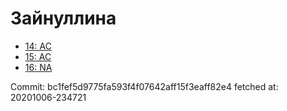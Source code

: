 # Зайнуллина
- [14: AC](14.md)
- [15: AC](15.md)
- [16: NA](16.md)

Commit: bc1fef5d9775fa593f4f07642aff15f3eaff82e4
 fetched at: 20201006-234721
